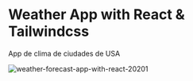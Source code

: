 # Weather App with React & Tailwindcss

App de clima de ciudades de USA

![weather-forecast-app-with-react-20201](https://github.com/Siphiwo/weather-forecast-react/blob/main/build-weather-app-with-react-and-tailwindcss-using-weather-api-2021.jpg)